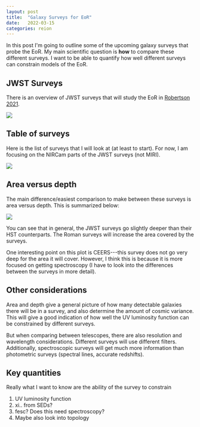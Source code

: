 ```yaml
---
layout: post
title:  "Galaxy Surveys for EoR"
date:   2022-03-15
categories: reion
---
```


In this post I'm going to outline some of the upcoming galaxy surveys that probe the EoR. My main scientific question is **how** to compare these different surveys. I want to be able to quantify how well different surveys can constrain models of the EoR.

## JWST Surveys

There is an overview of JWST surveys that will study the EoR in <a href="https://ui.adsabs.harvard.edu/abs/2021arXiv211013160R/abstract">Robertson 2021</a>.

<img src="{{ site.baseurl }}/assets/plots/20220315_JWSTprograms.png">


## Table of surveys

Here is the list of surveys that I will look at (at least to start). For now, I am focusing on the NIRCam parts of the JWST surveys (not MIRI).

<img src="{{ site.baseurl }}/assets/plots/20220315_TableSurveys.png">


## Area versus depth

The main difference/easiest comparison to make between these surveys is area versus depth. This is summarized below:

<img src="{{ site.baseurl }}/assets/plots/20220315_Surveys.png">

You can see that in general, the JWST surveys go slightly deeper than their HST counterparts. The Roman surveys will increase the area covered by the surveys.

One interesting point on this plot is CEERS---this survey does not go very deep for the area it will cover. However, I think this is because it is more focused on getting spectroscopy (I have to look into the differences between the surveys in more detail).


## Other considerations

Area and depth give a general picture of how many detectable galaxies there will be in a survey, and also determine the amount of cosmic variance. This will give a good indication of how well the UV luminosity function can be constrained by different surveys.

But when comparing between telescopes, there are also resolution and wavelength considerations. Different surveys will use different filters. Additionally, spectroscopic surveys will get much more information than photometric surveys (spectral lines, accurate redshifts).

## Key quantities

Really what I want to know are the ability of the survey to constrain
1. UV luminosity function
2. xi.. from SEDs?
3. fesc? Does this need spectroscopy?
4. Maybe also look into topology
